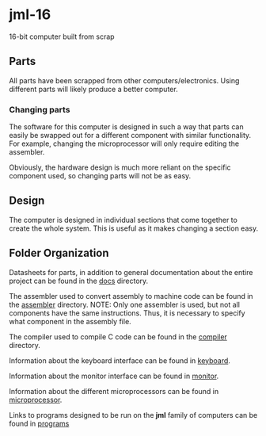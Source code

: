 # jml-16
16-bit computer built from scrap

## Parts
All parts have been scrapped from other computers/electronics. Using different
parts will likely produce a better computer.

### Changing parts
The software for this computer is designed in such a way that parts can easily
be swapped out for a different component with similar functionality. For
example, changing the microprocessor will only require editing the assembler.

Obviously, the hardware design is much more reliant on the specific component
used, so changing parts will not be as easy.

## Design
The computer is designed in individual sections that come together to create the
whole system. This is useful as it makes changing a section easy.

## Folder Organization
Datasheets for parts, in addition to general documentation about the entire
project can be found in the [docs](/docs/) directory.

The assembler used to convert assembly to machine code can be found in the
[assembler](/assembler/) directory.
NOTE: Only one assembler is used, but not all components have the same
instructions. Thus, it is necessary to specify what component in the assembly
file.

The compiler used to compile C code can be found in the [compiler](/compiler/)
directory.

Information about the keyboard interface can be found in [keyboard](/keyboard/).

Information about the monitor interface can be found in [monitor](/monitor/).

Information about the different microprocessors can be found in
[microprocessor](/microprocessor/).

Links to programs designed to be run on the **jml** family of computers can be 
found in [programs](/programs/)
